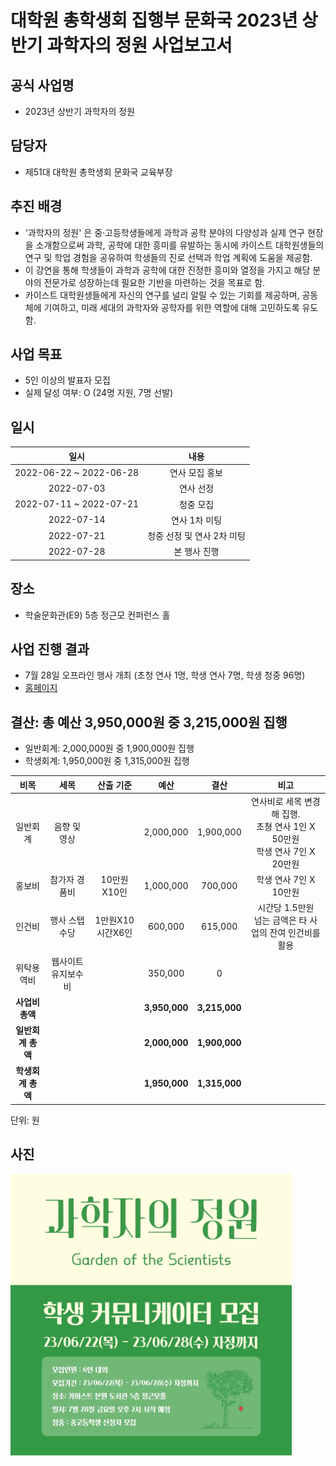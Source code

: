 
대학원 총학생회 집행부 문화국 2023년 상반기 과학자의 정원 사업보고서
===

## 공식 사업명
- 2023년 상반기 과학자의 정원

## 담당자
- 제51대 대학원 총학생회 문화국 교육부장

## 추진 배경
- '과학자의 정원' 은 중·고등학생들에게 과학과 공학 분야의 다양성과 실제 연구 현장을 소개함으로써 과학, 공학에 대한 흥미를 유발하는 동시에 카이스트 대학원생들의 연구 및 학업 경험을 공유하여 학생들의 진로 선택과 학업 계획에 도움을 제공함.
- 이 강연을 통해 학생들이 과학과 공학에 대한 진정한 흥미와 열정을 가지고 해당 분야의 전문가로 성장하는데 필요한 기반을 마련하는 것을 목표로 함.
- 카이스트 대학원생들에게 자신의 연구를 널리 알릴 수 있는 기회를 제공하며, 공동체에 기여하고, 미래 세대의 과학자와 공학자를 위한 역할에 대해 고민하도록 유도함.

## 사업 목표
- 5인 이상의 발표자 모집
- 실제 달성 여부: O (24명 지원, 7명 선발) 

## 일시

|  **일시** |   **내용**   |
|:----------:|:------------:|
| 2022-06-22 ~ 2022-06-28 |연사 모집 홍보|
| 2022-07-03 |연사 선정|
| 2022-07-11 ~ 2022-07-21 |청중 모집|
| 2022-07-14 |연사 1차 미팅|
| 2022-07-21 |청중 선정 및 연사 2차 미팅|
| 2022-07-28 |본 행사 진행|

## 장소
- 학술문화관(E9) 5층 정근모 컨퍼런스 홀

## 사업 진행 결과
- 7월 28일 오프라인 행사 개최 (초청 연사 1명, 학생 연사 7명, 학생 청중 96명)
- [홈페이지](https://gsa.kaist.ac.kr/garden-of-scientists/)


## 결산: 총 예산 3,950,000원 중 3,215,000원 집행

- 일반회계: 2,000,000원 중 1,900,000원 집행
- 학생회계: 1,950,000원 중 1,315,000원 집행

|  **비목** |   **세목**   | **산출 기준** | **예산** | **결산** |**비고**|
|:----------:|:------------:|:--------:|:--------:|:--------:|:--------:|
|일반회계|음향 및 영상| |2,000,000| 1,900,000 |연사비로 세목 변경해 집행. </br> 초쳥 연사 1인 X 50만원 </br>학생 연사 7인 X 20만원|
|홍보비|참가자 경품비| 10만원X10인 |1,000,000| 700,000 |학생 연사 7인 X 10만원|
|인건비|행사 스탭 수당| 1만원X10시간X6인 |600,000| 615,000 | 시간당 1.5만원 </br> 넘는 금액은 타 사업의 잔여 인건비를 활용|
|위탁용역비|웹사이트 유지보수비|  |350,000| 0 ||
|   **사업비 총액**  |         |       |**3,950,000**| **3,215,000** ||
|   **일반회계 총액**  |        |       |**2,000,000**| **1,900,000** ||
|   **학생회계 총액**  |          |      |**1,950,000**| **1,315,000** ||

단위: 원

## 사진
<img src="../../resource/과학자의정원.jpeg" width="450px" title="학생연사 모집 홍보 이미지"/> 
